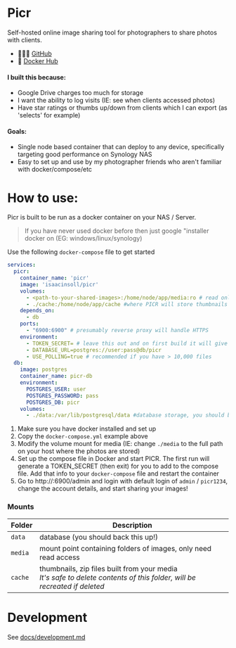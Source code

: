 # Picr

Self-hosted online image sharing tool for photographers to share photos with clients.

- 👩🏻‍💻 [GitHub](https://github.com/isaacinsoll/picr)
- 🐳 [Docker Hub](https://hub.docker.com/repository/docker/isaacinsoll/picr/general)

#### I built this because:
- Google Drive charges too much for storage
- I want the ability to log visits (IE: see when clients accessed photos)
- Have star ratings or thumbs up/down from clients which I can export (as 'selects' for example)

#### Goals:
- Single node based container that can deploy to any device, specifically targeting good performance on Synology NAS
- Easy to set up and use by my photographer friends who aren't familiar with docker/compose/etc

# How to use:
Picr is built to be run as a docker container on your NAS / Server. 
> If you have never used docker before then just google "installer docker on <type-of-server> (EG: windows/linux/synology)

Use the following `docker-compose` file to get started
```yaml
services:
  picr:
    container_name: 'picr'
    image: 'isaacinsoll/picr'
    volumes:
      - <path-to-your-shared-images>:/home/node/app/media:ro # read only access to your 'files i give to clients' folder
      - ./cache:/home/node/app/cache #where PICR will store thumbnails it generates, no need to back it up
    depends_on:
      - db
    ports:
      - "6900:6900" # presumably reverse proxy will handle HTTPS
    environment:
      - TOKEN_SECRET= # leave this out and on first build it will give you a very secret random string to put in here
      - DATABASE_URL=postgres://user:pass@db/picr
      - USE_POLLING=true # recommended if you have > 10,000 files
  db:
    image: postgres
    container_name: picr-db
    environment:
      POSTGRES_USER: user
      POSTGRES_PASSWORD: pass
      POSTGRES_DB: picr
    volumes:
      - ./data:/var/lib/postgresql/data #database storage, you should back this up
```
1. Make sure you have docker installed and set up
2. Copy the `docker-compose.yml` example above
3. Modify the volume mount for media (IE: change `./media` to the full path on your host where the photos are stored)
4. Set up the compose file in Docker and start PICR. The first run will generate a TOKEN_SECRET (then exit) for you to add to the compose file. Add that info to your `docker-compose` file and restart the container
5. Go to http://<ip-address>:6900/admin and login with default login of `admin` / `picr1234`, change the account details, and start sharing your images!


### Mounts

| Folder | Description                                                                                                                   |
|--------|-------------------------------------------------------------------------------------------------------------------------------|
| `data`   | database (you should back this up!)                                                                                           |
| `media`  | mount point containing folders of images, only need read access                                                               |
| `cache`  | thumbnails, zip files built from your media <br />_It's safe to delete contents of this folder, will be recreated if deleted_ |

# Development
See [docs/development.md](docs/index)
